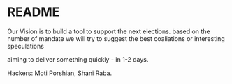 # README #

Our Vision is to build a tool to support the next elections.
based on the number of mandate we will try to suggest the best coaliations or interesting speculations

aiming to deliver something quickly - in 1-2 days.

Hackers: Moti Porshian, Shani Raba.